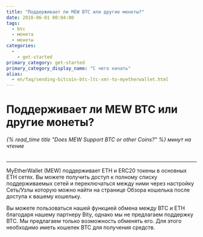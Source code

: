 ```yaml
---
title: "Поддерживает ли MEW BTC или другие монеты?"
date: 2018-06-01 00:04:00
tags:
  - btc
  - монета
  - монеты
categories:
  - 
    - get-started
primary_category: get-started
primary_category_display_name: "С чего начать"
alias:
  - en/faq/sending-bitcoin-btc-ltc-xmr-to-myetherwallet.html
---
```


# **Поддерживает ли MEW BTC или другие монеты?**

###### {% read_time title "Does MEW Support BTC or other Coins?" %} минут на чтение

* * *

MyEtherWallet (MEW) поддерживает ETH и ERC20 токены в основных ETH сетях. Вы можете получить доступ к полному списку поддерживаемых сетей и переключаться между ними через настройку Сеть/Узлы которую можно найти на странице Обзора кошелька после доступа к вашему кошельку.

Вы можете пользоваться нашей функцией обмена между BTC и ETH благодаря нашему партнеру Bity, однако мы не предлагаем поддержку BTC. Мы предлагаем только возможность обменять его. Для этого необходимо иметь кошелек BTC для получения средств. 
